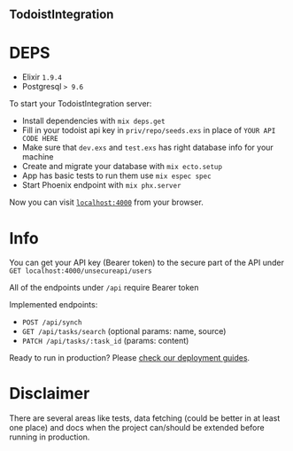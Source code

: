## TodoistIntegration

# DEPS
* Elixir `1.9.4`
* Postgresql `> 9.6`

To start your TodoistIntegration server:

  * Install dependencies with `mix deps.get`
  * Fill in your todoist api key in `priv/repo/seeds.exs` in place of `YOUR API CODE HERE`
  * Make sure that `dev.exs` and `test.exs` has right database info for your machine
  * Create and migrate your database with `mix ecto.setup`
  * App has basic tests to run them use `mix espec spec`
  * Start Phoenix endpoint with `mix phx.server`

Now you can visit [`localhost:4000`](http://localhost:4000) from your browser.

# Info

You can get your API key (Bearer token) to the secure part of the API under `GET localhost:4000/unsecureapi/users`

All of the endpoints under `/api` require Bearer token

Implemented endpoints:

  * `POST /api/synch` 
  * `GET /api/tasks/search` (optional params: name, source) 
  * `PATCH /api/tasks/:task_id` (params: content) 


Ready to run in production? Please [check our deployment guides](https://hexdocs.pm/phoenix/deployment.html).

# Disclaimer

There are several areas like tests, data fetching (could be better in at least one place) and docs when the project can/should be extended before running in production.